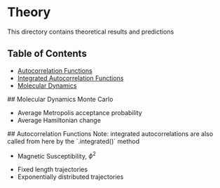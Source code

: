 Theory
===============
This directory contains theoretical results and predictions

## Table of Contents
 - [Autocorrelation Functions](#acorr)
 - [Integrated Autocorrelation Functions](#iacorr)
 - [Molecular Dynamics](#mdmc)
 
<a name="mdmc"/>
## Molecular Dynamics Monte Carlo

 - Average Metropolis acceptance probability
 - Average Hamiltonian change
 
<a name="acorr"/>
## Autocorrelation Functions
Note: integrated autocorrelations are also called from here by the `.integrated()` method

 - Magnetic Susceptibility, $\phi^2$
  * Fixed length trajectories
  * Exponentially distributed trajectories

